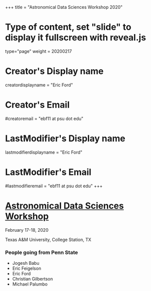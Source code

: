 +++
title = "Astronomical Data Sciences Workshop 2020"
# Type of content, set "slide" to display it fullscreen with reveal.js
type="page"
weight = 20200217

# Creator's Display name
creatordisplayname = "Eric Ford"
# Creator's Email
#creatoremail = "ebf11 at psu dot edu"
# LastModifier's Display name
lastmodifierdisplayname = "Eric Ford"
# LastModifier's Email
#lastmodifieremail = "ebf11 at psu dot edu"
+++

# [Astronomical Data Sciences Workshop](https://calendar.tamu.edu/statistics/view/event/event_id/153058)

February 17-18, 2020

Texas A&M University, College Station, TX

### People going from Penn State
- Jogesh Babu
- Eric Feigelson
- Eric Ford
- Christian Gilbertson
- Michael Palumbo
